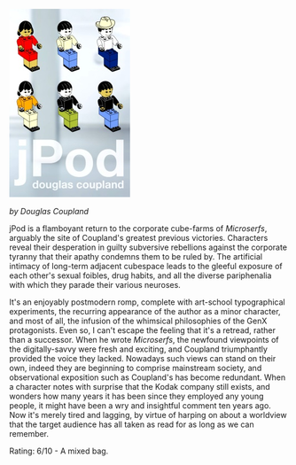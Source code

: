 <!--
.. title: jPod
.. slug: jpod
.. date: 2008-05-07 14:37:24-05:00
.. tags: media,books,fiction
.. link: 
.. description: 
.. type: text
-->


![jPod](/files/2008/05/jpodcover.jpg "jpodcover")

*by Douglas Coupland*

jPod is a flamboyant return to the corporate cube-farms of *Microserfs*,
arguably the site of Coupland's greatest previous victories. Characters
reveal their desperation in guilty subversive rebellions against the
corporate tyranny that their apathy condemns them to be ruled by. The
artificial intimacy of long-term adjacent cubespace leads to the gleeful
exposure of each other's sexual foibles, drug habits, and all the
diverse pariphenalia with which they parade their various neuroses.

It's an enjoyably postmodern romp, complete with art-school
typographical experiments, the recurring appearance of the author as a
minor character, and most of all, the infusion of the whimsical
philosophies of the GenX protagonists. Even so, I can't escape the
feeling that it's a retread, rather than a successor. When he wrote
*Microserfs*, the newfound viewpoints of the digitally-savvy were fresh
and exciting, and Coupland triumphantly provided the voice they lacked.
Nowadays such views can stand on their own, indeed they are beginning to
comprise mainstream society, and observational exposition such as
Coupland's has become redundant. When a character notes with surprise
that the Kodak company still exists, and wonders how many years it has
been since they employed any young people, it might have been a wry and
insightful comment ten years ago. Now it's merely tired and lagging, by
virtue of harping on about a worldview that the target audience has all
taken as read for as long as we can remember.

Rating: 6/10 - A mixed bag.
